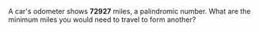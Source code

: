 A car's odometer shows **72927** miles, a palindromic number. What are the minimum miles you would need to travel to form another?